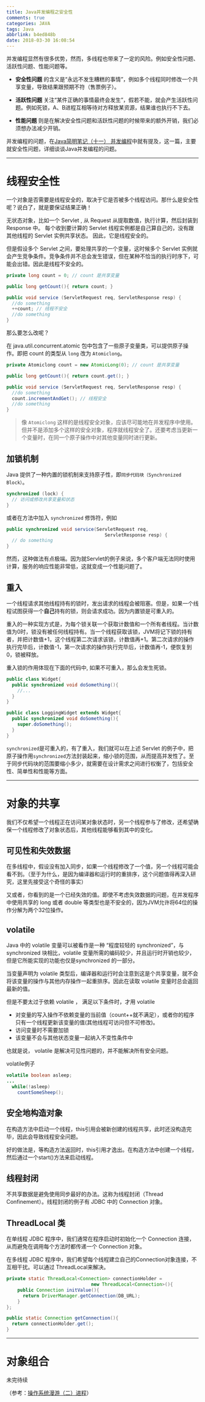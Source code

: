 ```yaml
---
title: Java并发编程之安全性
comments: true
categories: JAVA
tags: Java
abbrlink: b4ed848b
date: 2018-03-30 16:08:54
---
```


并发编程显然有很多优势，然而，多线程也带来了一定的风险。例如安全性问题、活跃性问题、性能问题等。

* **安全性问题** 的含义是“永远不发生糟糕的事情”，例如多个线程同时修改一个共享变量，导致结果跟预期不符（售票例子）。

* **活跃性问题** 关注“某件正确的事情最终会发生”，假若不能，就会产生活跃性问题。例如死锁，A、B进程互相等待对方释放某资源，结果谁也执行不下去。

* **性能问题** 则是在解决安全性问题和活跃性问题的时候带来的额外开销，我们必须想办法减少开销。

并发编程的问题，在[Java简明笔记（十一） 并发编程](../post/727d207c.html)中就有提及，这一篇，主要就安全性问题，详细谈谈Java并发编程的问题。

---

# 线程安全性

一个对象是否需要是线程安全的，取决于它是否被多个线程访问。那什么是安全性呢？说白了，就是要保证结果正确！

无状态对象，比如一个 Servlet , 从 Request 从提取数值，执行计算，然后封装到 Response 中。 每个收到要计算的 Servlet 线程实例都是自己算自己的，没有跟其他线程的 Servlet 实例共享状态。 因此，它是线程安全的。

但是假设多个 Servlet 之间，要处理共享的一个变量，这时候多个 Servlet 实例就会产生竞争条件。竞争条件并不总会发生错误，但在某种不恰当的执行时序下，可能会出错。因此是线程不安全的。

```java
private long count = 0; // count 是共享变量

public long getCount(){ return count; }

public void service (ServletRequest req, ServletResponse resp) {
  //do something
  ++count; // 线程不安全
  //do something
}
```

那么要怎么改呢？

在 java.util.concurrent.atomic 包中包含了一些原子变量类，可以提供原子操作。即把 count 的类型从 `long` 改为 `Atomiclong`。

```java
private Atomiclong count = new AtomicLong(0); // count 是共享变量

public long getCount(){ return count.get(); }

public void service (ServletRequest req, ServletResponse resp) {
  //do something
  count.incrementAndGet(); // 线程安全
  //do something
}
```

> 像 `Atomiclong` 这样的是线程安全对象，应该尽可能地在并发程序中使用。但并不是添加多个这样的安全对象，程序就线程安全了。还要考虑当更新一个变量时，在同一个原子操作中对其他变量同时进行更新。

## 加锁机制

Java 提供了一种内置的锁机制来支持原子性，即`同步代码块（Synchronized Block）`。

```java
synchronized (lock) {
  // 访问或修改共享变量和状态
}
```

或者在方法中加入 `synchronized` 修饰符，例如

```java
public synchronized void service(ServletRequest req,
                                    ServletResponse resp) {
  // do something
}
```

然而，这种做法有点极端。因为就Servlet的例子来说，多个客户端无法同时使用计算，服务的响应性能非常低，这就变成一个性能问题了。

## 重入

一个线程请求其他线程持有的锁时，发出请求的线程会被阻塞。但是，如果一个线程试图获得一个**自己**持有的锁，则会请求成功。因为内置锁是可重入的。

重入的一种实现方式是，为每个锁关联一个获取计数值和一个所有者线程。当计数值为0时，锁没有被任何线程持有。当一个线程获取该锁，JVM将记下锁的持有者，并把计数值+1，这个线程第二次请求该锁，计数值再+1。第二次请求的操作执行完毕后，计数值-1，第一次请求的操作执行完毕后，计数值再-1，便恢复到0，锁被释放。

重入锁的作用体现在下面的代码中, 如果不可重入，那么会发生死锁。

```java
public class Widget{
  public synchronized void doSomething(){
    //...
  }
}

public class LoggingWidget extends Widget{
  public synchronized void doSomething(){
    super.doSomething();
  }
}
```

`synchronized`是可重入的，有了重入，我们就可以在上述 Servlet 的例子中，把原子操作用`synchronized`方法封装起来，缩小锁的范围，从而提高并发性了。至于同步代码块的范围要缩小多少，就需要在设计需求之间进行权衡了，包括安全性、简单性和性能等方面。

---

# 对象的共享

我们不仅希望一个线程正在访问某对象状态时，另一个线程参与了修改，还希望确保一个线程修改了对象状态后，其他线程能够看到其中的变化。

## 可见性和失效数据

在多线程中，假设没有加入同步，如果一个线程修改了一个值，另一个线程可能会看不到。（至于为什么，是因为编译器和运行时的重排序，这个问题值得再深入研究，这里先接受这个奇怪的事实）

又或者，你看到的是一个已经失效的值。即使不考虑失效数据的问题，在并发程序中使用共享的 long 或者 double 等类型也是不安全的，因为JVM允许将64位的操作分解为两个32位操作。

## volatile

Java 中的 volatile 变量可以被看作是一种 “程度较轻的 synchronized”，与 synchronized 块相比，volatile 变量所需的编码较少，并且运行时开销也较少，但是它所能实现的功能也仅是synchronized 的一部分。

当变量声明为 volatile 类型后，编译器和运行时会注意到这是个共享变量，就不会将该变量的操作与其他内存操作一起重排序。因此在读取 volatile 变量时总会返回最新的值。

但是不要太过于依赖 volatile ， 满足以下条件时，才用 volatile
* 对变量的写入操作不依赖变量的当前值（count++就不满足），或者你的程序只有一个线程更新该变量的值(其他线程可访问但不可修改)。
* 访问变量时不需要加锁
* 该变量不会与其他状态变量一起纳入不变性条件中

也就是说， volatile 是解决可见性问题的，并不能解决所有安全问题。

volatile例子

```java
volatile boolean asleep;
...
  while(!asleep)
    countSomeSheep();
```

## 安全地构造对象

在构造方法中启动一个线程，this引用会被新创建的线程共享，此时还没构造完毕，因此会导致线程安全问题。

好的做法是，等构造方法返回时，this引用才逸出。在构造方法中创建一个线程，然后通过一个start()方法来启动线程。

## 线程封闭

不共享数据是避免使用同步最好的办法。这称为线程封闭（Thread Confinement）。线程封闭的例子有 JDBC 中的 Connection 对象。

## ThreadLocal 类

在单线程 JDBC 程序中，我们通常在程序启动时初始化一个 Connection 连接，从而避免在调用每个方法时都传递一个 Connection 对象。

在多线程 JDBC 程序中，我们希望每个线程建立自己的Connection对象连接，不互相干扰。可以通过 ThreadLocal来解决。

```java
private static ThreadLocal<Connection> connectionHolder =
                               new ThreadLocal<Connection>(){
    public Connection initValue(){
      return DriverManager.getConnection(DB_URL);
    }
};

public static Connection getConnection(){
  return connectionHolder.get();
}
```

---

# 对象组合

未完待续

（参考：[操作系统漫游（二）进程](../post/be1528d7.html)）

